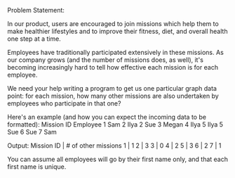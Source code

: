 Problem Statement: 

In our product, users are encouraged to join missions which help them to make healthier lifestyles and to improve their fitness, diet, and overall health one step at a time. 

Employees have traditionally participated extensively in these missions. As our company grows (and the number of missions does, as well), it's becoming increasingly hard to tell how effective each mission is for each employee.

We need your help writing a program to get us one particular graph data point: for each mission, how many other missions are also undertaken by employees who participate in that one?

Here's an example (and how you can expect the incoming data to be formatted):
Mission ID Employee
    1        Sam
    2        Ilya
    2        Sue
    3        Megan
    4        Ilya
    5        Ilya
    5        Sue
    6        Sue
    7        Sam

Output:
Mission ID | # of other missions
    1      |       1
    2      |       3
    3      |       0
    4      |       2
    5      |       3
    6      |       2
    7      |       1

You can assume all employees will go by their first name only, and that each first name is unique.
